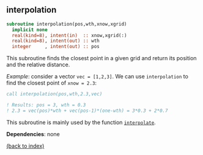 
## interpolation

```fortran
subroutine interpolation(pos,wth,xnow,xgrid)
  implicit none
  real(kind=8), intent(in)  :: xnow,xgrid(:)
  real(kind=8), intent(out) :: wth
  integer     , intent(out) :: pos
```

This subroutine finds the closest point in a given grid and return its position and the relative distance.

_Example_: consider a vector ```vec = [1,2,3]```. We can use ```interpolation``` to find the closest point of ```xnow = 2.3```:

```fortran
call interpolation(pos,wth,2.3,vec)

! Results: pos = 3, wth = 0.3
! 2.3 = vec(pos)*wth + vec(pos-1)*(one-wth) = 3*0.3 + 2*0.7
```

This subroutine is mainly used by the function [```interpolate```](interpolate.md).

**Dependencies**: none

[(back to index)](index.md)
